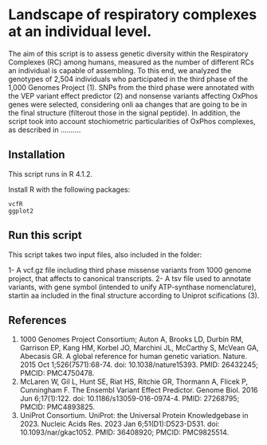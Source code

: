 # Landscape of respiratory complexes at an individual level.

The aim of this script is to assess genetic diversity within the Respiratory Complexes (RC) among humans, measured as the number of different RCs an individual is capable of assembling. To this end, we analyzed the genotypes of 2,504 individuals who participated in the third phase of the 1,000 Genomes Project (1). SNPs from the third phase were annotated with the VEP variant effect predictor (2) and nonsense variants affecting OxPhos genes were selected, considering onli aa changes that are going to be in the final structure (filterout those in the signal peptide). In addition, the script took into account stochiometric particularities of OxPhos complexes, as described in .......... 

## Installation

This script runs in R 4.1.2.

Install R with the following packages:

    vcfR
    ggplot2

## Run this script

This script takes two input files, also included in the folder:

1- A vcf.gz file including third phase missense variants from 1000 genome project, that affects to canonical transcripts.
2- A tsv file used to annotate variants, with gene symbol (intended to unify ATP-synthase nomenclature), startin aa included in the final structure according to Uniprot scifications (3).

## References

1. 1000 Genomes Project Consortium; Auton A, Brooks LD, Durbin RM, Garrison EP, Kang HM, Korbel JO, Marchini JL, McCarthy S, McVean GA, Abecasis GR. A global reference for human genetic variation. Nature. 2015 Oct 1;526(7571):68-74. doi: 10.1038/nature15393. PMID: 26432245; PMCID: PMC4750478.
2. McLaren W, Gil L, Hunt SE, Riat HS, Ritchie GR, Thormann A, Flicek P, Cunningham F. The Ensembl Variant Effect Predictor. Genome Biol. 2016 Jun 6;17(1):122. doi: 10.1186/s13059-016-0974-4. PMID: 27268795; PMCID: PMC4893825.
3. UniProt Consortium. UniProt: the Universal Protein Knowledgebase in 2023. Nucleic Acids Res. 2023 Jan 6;51(D1):D523-D531. doi: 10.1093/nar/gkac1052. PMID: 36408920; PMCID: PMC9825514.
